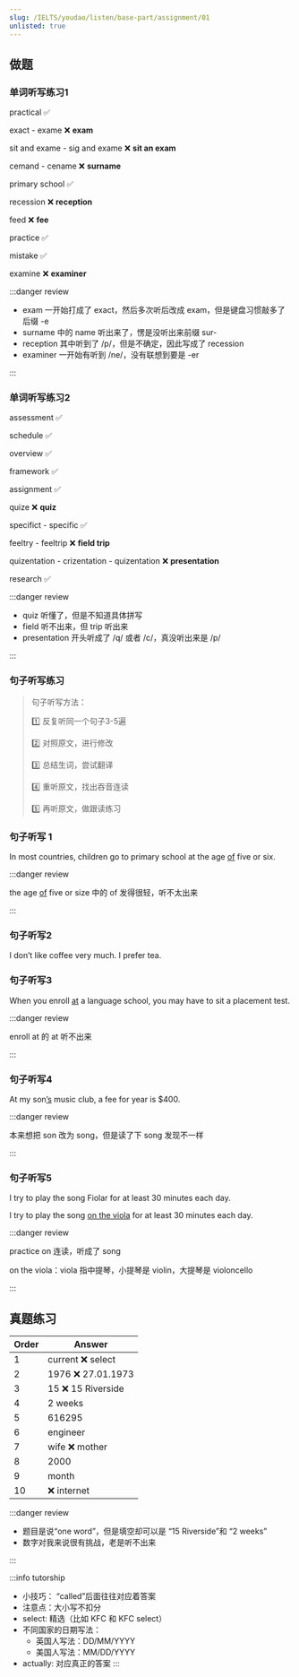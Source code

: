 ```yaml
---
slug: /IELTS/youdao/listen/base-part/assignment/01
unlisted: true
---
```

## 做题


### 单词听写练习1

practical ✅

exact - exame ❌  **exam**

sit and exame - sig and exame ❌ **sit an exam**

cemand - cename ❌ **surname**

primary school ✅

recession ❌ **reception**

feed ❌ **fee**

practice ✅

mistake ✅

examine ❌ **examiner**

:::danger review

* exam 一开始打成了 exact，然后多次听后改成 exam，但是键盘习惯敲多了后缀 -e
* surname 中的 name 听出来了，愣是没听出来前缀 sur-
* reception 其中听到了 /p/，但是不确定，因此写成了 recession
* examiner 一开始有听到 /ne/，没有联想到要是 -er

:::



### 单词听写练习2

assessment ✅

schedule ✅

overview ✅

framework ✅

assignment ✅

quize ❌ **quiz**

specifict - specific ✅

feeltry - feeltrip  ❌  **field trip**

quizentation - crizentation - quizentation ❌ **presentation**

research ✅



:::danger review

- quiz 听懂了，但是不知道具体拼写
- field 听不出来，但 trip 听出来
- presentation 开头听成了 /q/ 或者 /c/，真没听出来是 /p/

:::



### 句子听写练习

>  句子听写方法：
>
> 1️⃣ 反复听同一个句子3-5遍
>
> 2️⃣ 对照原文，进行修改
>
> 3️⃣ 总结生词，尝试翻译
>
> 4️⃣ 重听原文，找出吞音连读
>
> 5️⃣ 再听原文，做跟读练习



### 句子听写 1


In most countries, children go to primary school at the age <u>of</u> five or six.

:::danger review

the age <u>of</u> five or size 中的 of 发得很轻，听不太出来

:::

### 句子听写2

I don’t like coffee very much. I prefer tea.

### 句子听写3

When you enroll <u>at</u> a language school, you may have to sit a placement test.

:::danger review

enroll at 的 at 听不出来

:::

### 句子听写4

At my son<u>’s</u> music club, a fee for year is $400.

:::danger review

本来想把 son 改为 song，但是读了下 song 发现不一样

:::

### 句子听写5

I try to play the song Fiolar for at least 30 minutes each day.

I try to play the song <u>on the viola</u> for at least 30 minutes each day.

:::danger review

practice on 连读，听成了 song

on the viola：viola 指中提琴，小提琴是 violin，大提琴是 violoncello

:::

## 真题练习


| Order | Answer            |
| ----- | ----------------- |
| 1     | current ❌ select  |
| 2     | 1976 ❌ 27.01.1973 |
| 3     | 15 ❌ 15 Riverside |
| 4     | 2 weeks           |
| 5     | 616295            |
| 6     | engineer          |
| 7     | wife ❌ mother     |
| 8     | 2000              |
| 9     | month             |
| 10    | ❌ internet        |



:::danger review

- 题目是说“one word”，但是填空却可以是 “15 Riverside”和 “2 weeks”
- 数字对我来说很有挑战，老是听不出来

:::

:::info tutorship
- 小技巧： “called”后面往往对应着答案
- 注意点：大小写不扣分
- select: 精选（比如 KFC 和 KFC select）
- 不同国家的日期写法：
  - 英国人写法：DD/MM/YYYY
  - 美国人写法：MM/DD/YYYY
- actually: 对应真正的答案
:::






